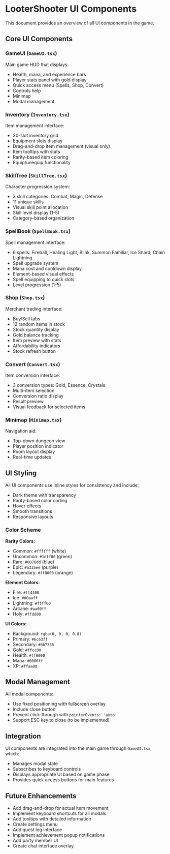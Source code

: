 # LooterShooter UI Components

This document provides an overview of all UI components in the game.

## Core UI Components

### GameUI (`GameUI.tsx`)
Main game HUD that displays:
- Health, mana, and experience bars
- Player stats panel with gold display
- Quick access menu (Spells, Shop, Convert)
- Controls help
- Minimap
- Modal management

### Inventory (`Inventory.tsx`)
Item management interface:
- 30-slot inventory grid
- Equipment slots display
- Drag-and-drop item management (visual only)
- Item tooltips with stats
- Rarity-based item coloring
- Equip/unequip functionality

### SkillTree (`SkillTree.tsx`)
Character progression system:
- 3 skill categories: Combat, Magic, Defense
- 11 unique skills
- Visual skill point allocation
- Skill level display (1-5)
- Category-based organization

### SpellBook (`SpellBook.tsx`)
Spell management interface:
- 6 spells: Fireball, Healing Light, Blink, Summon Familiar, Ice Shard, Chain Lightning
- Spell upgrade system
- Mana cost and cooldown display
- Element-based visual effects
- Spell equipping to quick slots
- Level progression (1-5)

### Shop (`Shop.tsx`)
Merchant trading interface:
- Buy/Sell tabs
- 12 random items in stock
- Stock quantity display
- Gold balance tracking
- Item preview with stats
- Affordability indicators
- Stock refresh button

### Convert (`Convert.tsx`)
Item conversion interface:
- 3 conversion types: Gold, Essence, Crystals
- Multi-item selection
- Conversion ratio display
- Result preview
- Visual feedback for selected items

### Minimap (`Minimap.tsx`)
Navigation aid:
- Top-down dungeon view
- Player position indicator
- Room layout display
- Real-time updates

## UI Styling

All UI components use inline styles for consistency and include:
- Dark theme with transparency
- Rarity-based color coding
- Hover effects
- Smooth transitions
- Responsive layouts

### Color Scheme

**Rarity Colors:**
- Common: `#ffffff` (white)
- Uncommon: `#1eff00` (green)
- Rare: `#0070dd` (blue)
- Epic: `#a335ee` (purple)
- Legendary: `#ff8000` (orange)

**Element Colors:**
- Fire: `#ff4400`
- Ice: `#00aaff`
- Lightning: `#ffff00`
- Arcane: `#aa00ff`
- Holy: `#ffdd00`

**UI Colors:**
- Background: `rgba(0, 0, 0, 0.8)`
- Primary: `#6c63ff`
- Secondary: `#8b7355`
- Gold: `#ffcc00`
- Health: `#ff0000`
- Mana: `#0066ff`
- XP: `#ffaa00`

## Modal Management

All modal components:
- Use fixed positioning with fullscreen overlay
- Include close button
- Prevent click-through with `pointerEvents: 'auto'`
- Support ESC key to close (to be implemented)

## Integration

UI components are integrated into the main game through `GameUI.tsx`, which:
- Manages modal state
- Subscribes to keyboard controls
- Displays appropriate UI based on game phase
- Provides quick access buttons for main features

## Future Enhancements

- Add drag-and-drop for actual item movement
- Implement keyboard shortcuts for all modals
- Add tooltips with detailed information
- Create settings menu
- Add quest log interface
- Implement achievement popup notifications
- Add party member UI
- Create chat interface overlay

